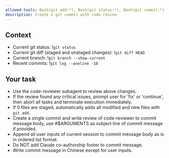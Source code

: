 ```yaml
---
allowed-tools: Bash(git add:*), Bash(git status:*), Bash(git commit:*)
description: Create a git commit with code review
---
```

 
## Context
 
- Current git status: !`git status`
- Current git diff (staged and unstaged changes): !`git diff HEAD`
- Current branch: !`git branch --show-current`
- Recent commits: !`git log --oneline -10`
 
## Your task
 
- Use the code-reviewer subagent to review above changes.
- If the review found any critical issues, prompt user for 'fix' or 'continue', then abort all tasks and terminate execution immediately.
- If 0 files are staged, automatically adds all modified and new files with `git add`.
- Create a single commit and write review of code-reviewer to commit message body, use #$ARGUMENTS as subject line of commit message if provided.
- Append all user inputs of current session to commit message body as is in ordered list format.
- Do NOT add Claude co-authorship footer to commit message.
- Write commit message in Chinese except for user inputs.
